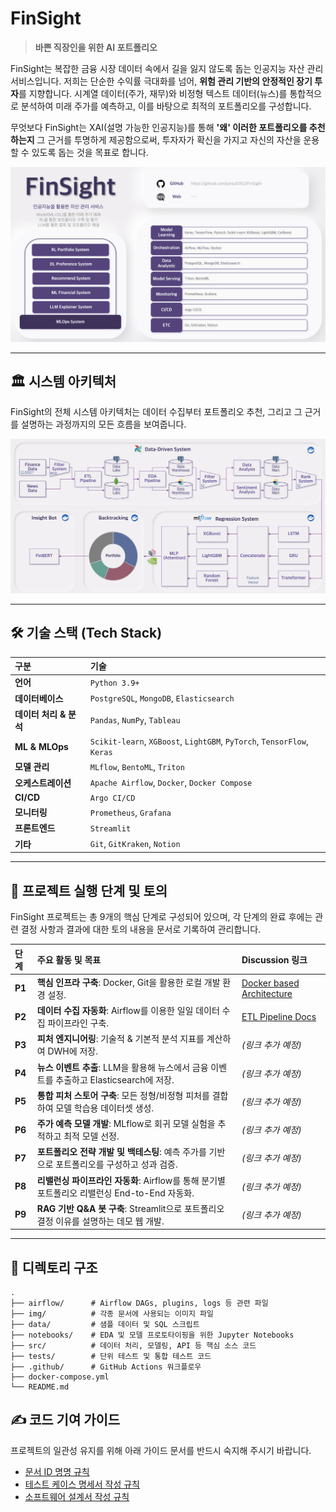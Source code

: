 # FinSight

> **바쁜 직장인을 위한 AI 포트폴리오**

FinSight는 복잡한 금융 시장 데이터 속에서 길을 잃지 않도록 돕는 인공지능 자산 관리 서비스입니다. 저희는 단순한 수익률 극대화를 넘어, **위험 관리 기반의 안정적인 장기 투자**를 지향합니다. 시계열 데이터(주가, 재무)와 비정형 텍스트 데이터(뉴스)를 통합적으로 분석하여 미래 주가를 예측하고, 이를 바탕으로 최적의 포트폴리오를 구성합니다.

무엇보다 FinSight는 XAI(설명 가능한 인공지능)를 통해 **'왜' 이러한 포트폴리오를 추천하는지** 그 근거를 투명하게 제공함으로써, 투자자가 확신을 가지고 자신의 자산을 운용할 수 있도록 돕는 것을 목표로 합니다.

![FinSight Project Overview](https://github.com/junsu0302/FinSight/blob/main/img/FinSight_Introduce.png?raw=true)

---

## 🏛️ 시스템 아키텍처

FinSight의 전체 시스템 아키텍처는 데이터 수집부터 포트폴리오 추천, 그리고 그 근거를 설명하는 과정까지의 모든 흐름을 보여줍니다.

![FinSight System Architecture](https://github.com/junsu0302/FinSight/blob/main/img/FinSight_Architecture.png?raw=true)

---

## 🛠️ 기술 스택 (Tech Stack)

| 구분                   | 기술                                                                    |
| :--------------------- | :---------------------------------------------------------------------- |
| **언어**               | `Python 3.9+`                                                           |
| **데이터베이스**       | `PostgreSQL`, `MongoDB`, `Elasticsearch`                                |
| **데이터 처리 & 분석** | `Pandas`, `NumPy`, `Tableau`                                            |
| **ML & MLOps**         | `Scikit-learn`, `XGBoost`, `LightGBM`, `PyTorch`, `TensorFlow`, `Keras` |
| **모델 관리**          | `MLflow`, `BentoML`, `Triton`                                           |
| **오케스트레이션**     | `Apache Airflow`, `Docker`, `Docker Compose`                            |
| **CI/CD**              | `Argo CI/CD`                                                            |
| **모니터링**           | `Prometheus`, `Grafana`                                                 |
| **프론트엔드**         | `Streamlit`                                                             |
| **기타**               | `Git`, `GitKraken`, `Notion`                                            |

---

## 🚀 프로젝트 실행 단계 및 토의

FinSight 프로젝트는 총 9개의 핵심 단계로 구성되어 있으며, 각 단계의 완료 후에는 관련 결정 사항과 결과에 대한 토의 내용을 문서로 기록하여 관리합니다.

| 단계   | 주요 활동 및 목표                                                                            | Discussion 링크    |
| :----- | :------------------------------------------------------------------------------------------- | :----------------- |
| **P1** | **핵심 인프라 구축**: Docker, Git을 활용한 로컬 개발 환경 설정.                              | [Docker based Architecture](https://github.com/junsu0302/FinSight/discussions/12) |
| **P2** | **데이터 수집 자동화**: Airflow를 이용한 일일 데이터 수집 파이프라인 구축.                   | [ETL Pipeline Docs](https://github.com/junsu0302/FinSight/discussions/22) |
| **P3** | **피처 엔지니어링**: 기술적 & 기본적 분석 지표를 계산하여 DWH에 저장.                        | _(링크 추가 예정)_ |
| **P4** | **뉴스 이벤트 추출**: LLM을 활용해 뉴스에서 금융 이벤트를 추출하고 Elasticsearch에 저장.     | _(링크 추가 예정)_ |
| **P5** | **통합 피처 스토어 구축**: 모든 정형/비정형 피처를 결합하여 모델 학습용 데이터셋 생성.       | _(링크 추가 예정)_ |
| **P6** | **주가 예측 모델 개발**: MLflow로 회귀 모델 실험을 추적하고 최적 모델 선정.                  | _(링크 추가 예정)_ |
| **P7** | **포트폴리오 전략 개발 및 백테스팅**: 예측 주가를 기반으로 포트폴리오를 구성하고 성과 검증.  | _(링크 추가 예정)_ |
| **P8** | **리밸런싱 파이프라인 자동화**: Airflow를 통해 분기별 포트폴리오 리밸런싱 End-to-End 자동화. | _(링크 추가 예정)_ |
| **P9** | **RAG 기반 Q&A 봇 구축**: Streamlit으로 포트폴리오 결정 이유를 설명하는 데모 웹 개발.        | _(링크 추가 예정)_ |

---

## 📁 디렉토리 구조

```text
.
├── airflow/      # Airflow DAGs, plugins, logs 등 관련 파일
├── img/          # 각종 문서에 사용되는 이미지 파일
├── data/         # 샘플 데이터 및 SQL 스크립트
├── notebooks/    # EDA 및 모델 프로토타이핑을 위한 Jupyter Notebooks
├── src/          # 데이터 처리, 모델링, API 등 핵심 소스 코드
├── tests/        # 단위 테스트 및 통합 테스트 코드
├── .github/      # GitHub Actions 워크플로우
├── docker-compose.yml
└── README.md
```

## ✍️ 코드 기여 가이드

프로젝트의 일관성 유지를 위해 아래 가이드 문서를 반드시 숙지해 주시기 바랍니다.

- [문서 ID 명명 규칙](https://github.com/junsu0302/FinSight/discussions/15)
- [테스트 케이스 명세서 작성 규칙](https://github.com/junsu0302/FinSight/discussions/17)
- [소프트웨어 설계서 작성 규칙](https://github.com/junsu0302/FinSight/discussions/24)
